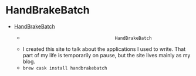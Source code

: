 # HandBrakeBatch
- [HandBrakeBatch](https://osomac.com/apps/osx/handbrake-batch/)
  -                                        HandBrakeBatch                  								
  - I created this site to talk about the applications I used to write. That part of my life is temporarily on pause, but the site lives mainly as my blog.
  - `brew cask install handbrakebatch`
